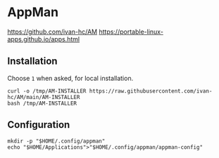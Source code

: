 # AppMan

https://github.com/ivan-hc/AM
https://portable-linux-apps.github.io/apps.html

## Installation

Choose `1` when asked, for local installation.

```shell:terminal
curl -o /tmp/AM-INSTALLER https://raw.githubusercontent.com/ivan-hc/AM/main/AM-INSTALLER
bash /tmp/AM-INSTALLER
```

## Configuration

```shell:terminal
mkdir -p "$HOME/.config/appman"
echo "$HOME/Applications">"$HOME/.config/appman/appman-config"
```
